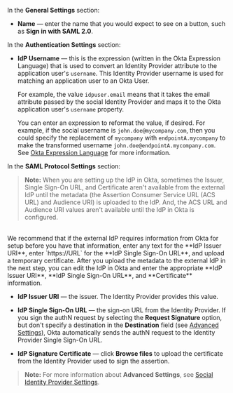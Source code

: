 In the **General Settings** section:

* **Name** &mdash; enter the name that you would expect to see on a button, such as **Sign in with SAML 2.0**.

In the **Authentication Settings** section:

* **IdP Username** &mdash; this is the expression (written in the Okta Expression Language) that is used to convert an Identity Provider attribute to the application user's `username`. This Identity Provider username is used for matching an application user to an Okta User.

    For example, the value `idpuser.email` means that it takes the email attribute passed by the social Identity Provider and maps it to the Okta application user's `username` property.

    You can enter an expression to reformat the value, if desired. For example, if the social username is `john.doe@mycompany.com`, then you could specify the replacement of `mycompany` with `endpointA.mycompany` to make the transformed username `john.doe@endpointA.mycompany.com`. See [Okta Expression Language](/docs/reference/okta-expression-language/) for more information.

In the **SAML Protocol Settings** section:

> **Note:** When you are setting up the IdP in Okta, sometimes the Issuer, Single Sign-On URL, and Certificate aren't available from the external IdP until the metadata (the Assertion Consumer Service URL (ACS URL) and Audience URI) is uploaded to the IdP. And, the ACS URL and Audience URI values aren't available until the IdP in Okta is configured.<br>
<br>
We recommend that if the external IdP requires information from Okta for setup before you have that information, enter any text for the **IdP Issuer URI**, enter `https://URL` for the **IdP Single Sign-On URL**, and upload a temporary certificate. After you upload the metadata to the external IdP in the next step, you can edit the IdP in Okta and enter the appropriate **IdP Issuer URI**, **IdP Single Sign-On URL**, and **Certificate** information.

* **IdP Issuer URI** &mdash; the issuer. The Identity Provider provides this value.

* **IdP Single Sign-On URL** &mdash; the sign-on URL from the Identity Provider. If you sign the authN request by selecting the **Request Signature** option, but don't specify a destination in the **Destination** field (see [Advanced Settings](#social-identity-provider-settings)), Okta automatically sends the authN request to the Identity Provider Single Sign-On URL.

* **IdP Signature Certificate** &mdash; click **Browse files** to upload the certificate from the Identity Provider used to sign the assertion.

> **Note:** For more information about **Advanced Settings**, see [Social Identity Provider Settings](#social-identity-provider-settings).

